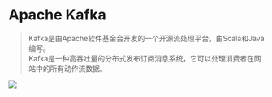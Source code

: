 <!-- title: -->
<!-- created: 2021-04-15 23:31:03 -->
<!-- updated:  -->
<!-- categories:   -->
<!-- tags:   -->

# Apache Kafka

> Kafka是由Apache软件基金会开发的一个开源流处理平台，由Scala和Java编写。
> </br>
> Kafka是一种高吞吐量的分布式发布订阅消息系统，它可以处理消费者在网站中的所有动作流数据。


![](https://kafka.apachecn.org/10/images/kafka-apis.png)

<!-- more -->
